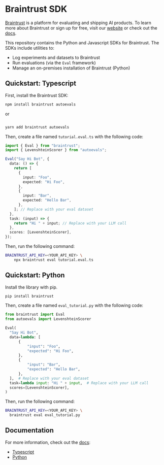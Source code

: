 # Braintrust SDK

[Braintrust](https://www.braintrustdata.com/) is a platform for evaluating and shipping AI products. To learn more about Braintrust or sign up for free,
visit our [website](https://www.braintrustdata.com/) or check out the [docs](https://www.braintrustdata.com/docs).

This repository contains the Python and Javascript SDKs for Braintrust. The SDKs include utilities to:

- Log experiments and datasets to Braintrust
- Run evaluations (via the `Eval` framework)
- Manage an on-premises installation of Braintrust (Python)

## Quickstart: Typescript

First, install the Braintrust SDK:

```bash
npm install braintrust autoevals
```

or

```bash

yarn add braintrust autoevals

```

Then, create a file named `tutorial.eval.ts` with the following code:

```typescript
import { Eval } from "braintrust";
import { LevenshteinScorer } from "autoevals";

Eval("Say Hi Bot", {
  data: () => {
    return [
      {
        input: "Foo",
        expected: "Hi Foo",
      },
      {
        input: "Bar",
        expected: "Hello Bar",
      },
    ]; // Replace with your eval dataset
  },
  task: (input) => {
    return "Hi " + input; // Replace with your LLM call
  },
  scores: [LevenshteinScorer],
});
```

Then, run the following command:

```bash
BRAINTRUST_API_KEY=<YOUR_API_KEY> \
    npx braintrust eval tutorial.eval.ts
```

## Quickstart: Python

Install the library with pip.

```bash
pip install braintrust
```

Then, create a file named `eval_tutorial.py` with the following code:

```python
from braintrust import Eval
from autoevals import LevenshteinScorer

Eval(
  "Say Hi Bot",
  data=lambda: [
      {
          "input": "Foo",
          "expected": "Hi Foo",
      },
      {
          "input": "Bar",
          "expected": "Hello Bar",
      },
  ],  # Replace with your eval dataset
  task=lambda input: "Hi " + input,  # Replace with your LLM call
  scores=[LevenshteinScorer],
)
```

Then, run the following command:

```bash
BRAINTRUST_API_KEY=<YOUR_API_KEY> \
  braintrust eval eval_tutorial.py
```

## Documentation

For more information, check out the [docs](https://www.braintrustdata.com/docs):

- [Typescript](https://www.braintrustdata.com/docs/libs/nodejs)
- [Python](https://www.braintrustdata.com/docs/libs/python)
